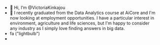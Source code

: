 - 👋 Hi, I’m @VictoriaKinkajou
- 🌱 I recently graduated from the Data Analytics course at AiCore and I'm now looking at employment opportunities. I have a particular interest in environment, agriculture and life sciences, but I'm happy to consider any industry as I simply love finding answers in big data.
-  fa ("lightbulb")
-  

<!---
VictoriaKinkajou/VictoriaKinkajou is a ✨ special ✨ repository because its `README.md` (this file) appears on your GitHub profile.
You can click the Preview link to take a look at your changes.
--->
